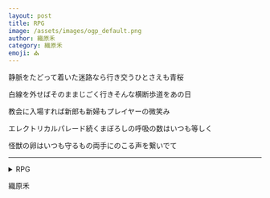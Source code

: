 ```yaml
---
layout: post
title: RPG
image: /assets/images/ogp_default.png
author: 織原禾
category: 織原禾
emoji: ⛪️
---
```


<div class="tanka-area"><div class="tanka">
<p>静脈をたどって着いた迷路なら行き交うひとさえも青桜</p>
<p>白線を外せばそのままじごく行きそんな横断歩道をあの日</p>
<p>教会に入場すれば新郎も新婦もプレイヤーの微笑み</p>
<p>エレクトリカルパレード続くまぼろしの呼吸の数はいつも等しく</p>
<p>怪獣の卵はいつも守るもの両手にのこる声を繋いでて</p></div></div>

---

<details><summary>RPG</summary>
静脈をたどって着いた迷路なら行き交うひとさえも青桜<br />
白線を外せばそのままじごく行きそんな横断歩道をあの日<br />
教会に入場すれば新郎も新婦もプレイヤーの微笑み<br />
エレクトリカルパレード続くまぼろしの呼吸の数はいつも等しく<br />
怪獣の卵はいつも守るもの両手にのこる声を繋いでて<br />
</details>

織原禾
